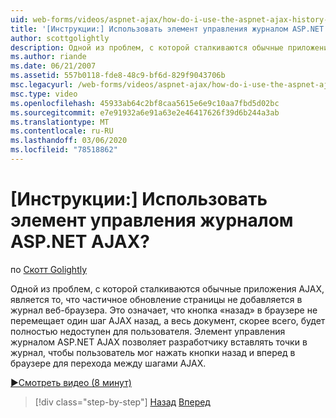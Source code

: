 ```yaml
---
uid: web-forms/videos/aspnet-ajax/how-do-i-use-the-aspnet-ajax-history-control
title: '[Инструкции:] Использовать элемент управления журналом ASP.NET AJAX? | Документы Майкрософт'
author: scottgolightly
description: Одной из проблем, с которой сталкиваются обычные приложения AJAX, является то, что частичное обновление страницы не добавляется в журнал веб-браузера. Это означает, что в браузере B...
ms.author: riande
ms.date: 06/21/2007
ms.assetid: 557b0118-fde8-48c9-bf6d-829f9043706b
msc.legacyurl: /web-forms/videos/aspnet-ajax/how-do-i-use-the-aspnet-ajax-history-control
msc.type: video
ms.openlocfilehash: 45933ab64c2bf8caa5615e6e9c10aa7fbd5d02bc
ms.sourcegitcommit: e7e91932a6e91a63e2e46417626f39d6b244a3ab
ms.translationtype: MT
ms.contentlocale: ru-RU
ms.lasthandoff: 03/06/2020
ms.locfileid: "78518862"
---
```

# <a name="how-do-i-use-the-aspnet-ajax-history-control"></a>[Инструкции:] Использовать элемент управления журналом ASP.NET AJAX?

по [Скотт Golightly](https://github.com/scottgolightly)

Одной из проблем, с которой сталкиваются обычные приложения AJAX, является то, что частичное обновление страницы не добавляется в журнал веб-браузера. Это означает, что кнопка «назад» в браузере не перемещает один шаг AJAX назад, а весь документ, скорее всего, будет полностью недоступен для пользователя. Элемент управления журналом ASP.NET AJAX позволяет разработчику вставлять точки в журнал, чтобы пользователь мог нажать кнопки назад и вперед в браузере для перехода между шагами AJAX.

[&#9654;Смотреть видео (8 минут)](https://channel9.msdn.com/Blogs/ASP-NET-Site-Videos/how-do-i-use-the-aspnet-ajax-history-control)

> [!div class="step-by-step"]
> [Назад](how-do-i-use-the-aspnet-ajax-updateprogress-control.md)
> [Вперед](how-do-i-implement-the-ajax-after-processing-pattern.md)

